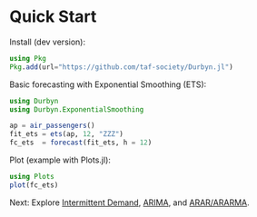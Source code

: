 # Quick Start

Install (dev version):

```julia
using Pkg
Pkg.add(url="https://github.com/taf-society/Durbyn.jl")
```

Basic forecasting with Exponential Smoothing (ETS):

```julia
using Durbyn
using Durbyn.ExponentialSmoothing

ap = air_passengers()
fit_ets = ets(ap, 12, "ZZZ")
fc_ets  = forecast(fit_ets, h = 12)
```

Plot (example with Plots.jl):

```julia
using Plots
plot(fc_ets)
```

Next: Explore [Intermittent Demand](intermittent.md), [ARIMA](arima.md), and [ARAR/ARARMA](ararma.md).
